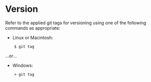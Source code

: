 # Version
Refer to the applied git tags for versioning using one of the following commands as appropriate:

- Linux or Macintosh:
```
    $ git tag
```
...or...

- Windows:
```
    > git tag
```